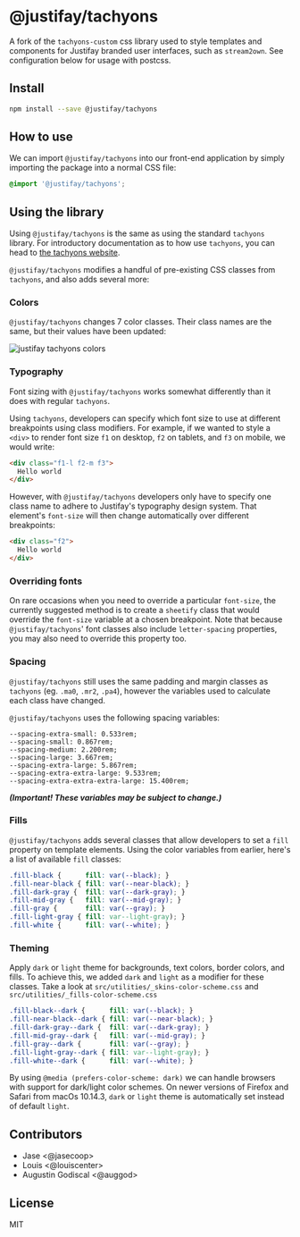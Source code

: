 # @justifay/tachyons

A fork of the `tachyons-custom` css library used to style templates and components for Justifay branded user interfaces, such as `stream2own`.
See configuration below for usage with postcss.

## Install

```sh
npm install --save @justifay/tachyons
```

## How to use
We can import `@justifay/tachyons` into our front-end application by simply importing the package into a normal CSS file:
```css
@import '@justifay/tachyons';
```

## Using the library
Using `@justifay/tachyons` is the same as using the standard `tachyons` library. For introductory documentation as to how use `tachyons`, you can head to [the tachyons website](https://tachyons.io/).

`@justifay/tachyons` modifies a handful of pre-existing CSS classes from `tachyons`, and also adds several more:

### Colors
`@justifay/tachyons` changes 7 color classes. Their class names are the same, but their values have been updated:

![justifay tachyons colors](images/colors.png)

### Typography
Font sizing with `@justifay/tachyons` works somewhat differently than it does with regular `tachyons`.

Using `tachyons`, developers can specify which font size to use at different breakpoints using class modifiers. For example, if we wanted to style a `<div>` to render font size `f1` on desktop, `f2` on tablets, and `f3` on mobile, we would write:

```html
<div class="f1-l f2-m f3">
  Hello world
</div>
```

However, with `@justifay/tachyons` developers only have to specify one class name to adhere to Justifay's typography design system. That element's `font-size` will then change automatically over different breakpoints:

```html
<div class="f2">
  Hello world
</div>
```

### Overriding fonts
On rare occasions when you need to override a particular `font-size`, the currently suggested method is to create a `sheetify` class that would override the `font-size` variable at a chosen breakpoint. Note that because `@justifay/tachyons`' font classes also include `letter-spacing` properties, you may also need to override this property too.

### Spacing
`@justifay/tachyons` still uses the same padding and margin classes as `tachyons` (eg. `.ma0`, `.mr2`, `.pa4`), however the variables used to calculate each class have changed.

`@justifay/tachyons` uses the following spacing variables:
```
--spacing-extra-small: 0.533rem;
--spacing-small: 0.867rem;
--spacing-medium: 2.200rem;
--spacing-large: 3.667rem;
--spacing-extra-large: 5.867rem;
--spacing-extra-extra-large: 9.533rem;
--spacing-extra-extra-extra-large: 15.400rem;
```

***(Important! These variables may be subject to change.)***

### Fills
`@justifay/tachyons` adds several classes that allow developers to set a `fill` property on template elements. Using the color variables from earlier, here's a list of available `fill` classes:

```css
.fill-black {      fill: var(--black); }
.fill-near-black { fill: var(--near-black); }
.fill-dark-gray {  fill: var(--dark-gray); }
.fill-mid-gray {   fill: var(--mid-gray); }
.fill-gray {       fill: var(--gray); }
.fill-light-gray { fill: var--light-gray); }
.fill-white {      fill: var(--white); }
```

### Theming

Apply `dark` or `light` theme for backgrounds, text colors, border colors, and fills.
To achieve this, we added `dark` and `light` as a modifier for these classes.
Take a look at `src/utilities/_skins-color-scheme.css` and `src/utilities/_fills-color-scheme.css`

```css
.fill-black--dark {      fill: var(--black); }
.fill-near-black--dark { fill: var(--near-black); }
.fill-dark-gray--dark {  fill: var(--dark-gray); }
.fill-mid-gray--dark {   fill: var(--mid-gray); }
.fill-gray--dark {       fill: var(--gray); }
.fill-light-gray--dark { fill: var--light-gray); }
.fill-white--dark {      fill: var(--white); }
```

By using `@media (prefers-color-scheme: dark)` we can handle browsers with support for dark/light color schemes.
On newer versions of Firefox and Safari from macOs 10.14.3, `dark` or `light` theme is automatically set instead of default `light`.

## Contributors

- Jase <@jasecoop>
- Louis <@louiscenter>
- Augustin Godiscal <@auggod>

## License

MIT
